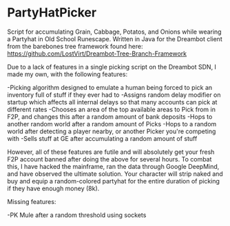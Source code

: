 # PartyHatPicker
Script for accumulating Grain, Cabbage, Potatos, and Onions while wearing a Partyhat in Old School Runescape. Written in Java for the Dreambot client from the barebones tree framework found here: https://github.com/LostVirt/Dreambot-Tree-Branch-Framework

Due to a lack of features in a single picking script on the Dreambot SDN, I made my own, with the following features:

-Picking algorithm designed to emulate a human being forced to pick an inventory full of stuff if they ever had to
-Assigns random delay modifier on startup which affects all internal delays so that many accounts can pick at different rates
-Chooses an area of the top available areas to Pick from in F2P, and changes this after a random amount of bank deposits
-Hops to another random world after a random amount of Picks
-Hops to a random world after detecting a player nearby, or another Picker you're competing with
-Sells stuff at GE after accumulating a random amount of stuff

However, all of these features are futile and will absolutely get your fresh F2P account banned after doing the above for several hours. To combat this, I have hacked the mainframe, ran the data through Google DeepMind, and have observed the ultimate solution. Your character will strip naked and buy and equip a random-colored partyhat for the entire duration of picking if they have enough money (8k).

Missing features:

-PK Mule after a random threshold using sockets
